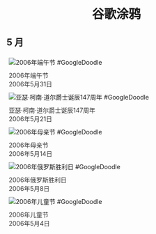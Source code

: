 
<h1 align="center"> 谷歌涂鸦 </h1>




## 5 月

<div class="image">


<img src="https://lh3.googleusercontent.com/7X0XEHz7kO_lwzjq6UjXEfRiPr-1M6VDgDpiFlbJyzn2vsDlna0nWAqdTiiUG6KNlo7tEP6HKSqr2kxK4suYFQTrGMq1LxBm5k85De4=s660" alt="2006年端午节 #GoogleDoodle" style="margin: 5px"/>
<div class="info" style="font-size: 14px; color:#333333; margin:5px"><div class="title">2006年端午节</div><div class="date">2006年5月31日</div></div>

<img src="https://lh3.googleusercontent.com/Ht0vc3LBiYd9tuANX1_MzDwroa1xbdBZufZDWIlmGL_gJ7I3JvcWuSZHDtzMPRbibODpgBSP3omCdyUXrX91ZdAunhiwmhqUqyjWBlkWdg=s660" alt="亚瑟·柯南·道尔爵士诞辰147周年 #GoogleDoodle" style="margin: 5px"/>
<div class="info" style="font-size: 14px; color:#333333; margin:5px"><div class="title">亚瑟·柯南·道尔爵士诞辰147周年</div><div class="date">2006年5月21日</div></div>

<img src="https://lh3.googleusercontent.com/6sqtnSdHnhXKtZOhM5RPS7ddb_4gL8sq5heebARLxtYjerl6V5GaIPuo3Gron59M6O5QF7bLp2--uoOFLZdMlv7dmCyKSnBH4Nl77n4=s660" alt="2006年母亲节 #GoogleDoodle" style="margin: 5px"/>
<div class="info" style="font-size: 14px; color:#333333; margin:5px"><div class="title">2006年母亲节</div><div class="date">2006年5月14日</div></div>

<img src="//www.google.com/logos/2006/victory_day_ru.gif" alt="2006年俄罗斯胜利日 #GoogleDoodle" style="margin: 5px"/>
<div class="info" style="font-size: 14px; color:#333333; margin:5px"><div class="title">2006年俄罗斯胜利日</div><div class="date">2006年5月8日</div></div>

<img src="https://lh3.googleusercontent.com/MxlAhPjKA7OcFMIfxlkurmt1OwEpOtPZolt2cORS6tAeCpmEbfrN1K0jInqQ925njyD3wwuzIRNoSSKqt1u1NkwbEqsvObk5hxxzLC1lqQ=s660" alt="2006年儿童节 #GoogleDoodle" style="margin: 5px"/>
<div class="info" style="font-size: 14px; color:#333333; margin:5px"><div class="title">2006年儿童节</div><div class="date">2006年5月4日</div></div>

</div>








